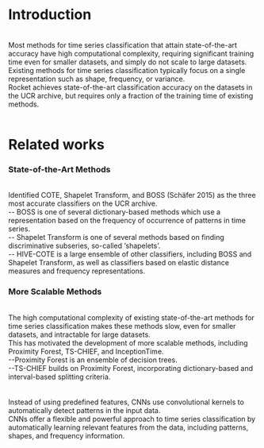 # Introduction
<br/>Most methods for time series classification that attain state-of-the-art accuracy have high computational complexity, requiring significant training time even for smaller datasets, and simply do not scale to large datasets.
<br/>Existing methods for time series classification typically focus on a single representation such as shape, frequency, or variance.
<br/>Rocket achieves state-of-the-art classification accuracy on the datasets in the UCR archive, but requires only a fraction of the training time of existing methods.
<br/>
<br/>
# Related works
### State-of-the-Art Methods
<br/>Identified COTE, Shapelet Transform, and BOSS (Schäfer 2015) as the three most accurate classifiers on the UCR archive. 
<br/> -- BOSS is one of several dictionary-based methods which use a representation based on the frequency of occurrence of patterns in time series.
<br/> -- Shapelet Transform is one of several methods based on finding discriminative subseries, so-called ‘shapelets’.
<br/> -- HIVE-COTE is a large ensemble of other classifiers, including BOSS and Shapelet Transform, as well as classifiers based on elastic distance measures and frequency representations.
<br/>
 ### More Scalable Methods
<br/>The high computational complexity of existing state-of-the-art methods for time series classification makes these methods slow, even for smaller datasets, and intractable for large datasets. 
<br/>This has motivated the development of more scalable methods, including Proximity Forest, TS-CHIEF, and InceptionTime.
<br/>--Proximity Forest is an ensemble of decision trees.
<br/>--TS-CHIEF builds on Proximity Forest, incorporating dictionary-based and interval-based splitting criteria.
<br/>
<br/>
<br/>Instead of using predefined features, CNNs use convolutional kernels to automatically detect patterns in the input data.
<br/>CNNs offer a flexible and powerful approach to time series classification by automatically learning relevant features from the data, including patterns, shapes, and frequency information.
<br/>
